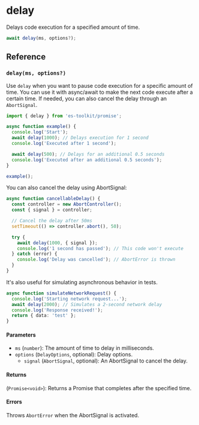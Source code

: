 # delay

Delays code execution for a specified amount of time.

```typescript
await delay(ms, options?);
```

## Reference

### `delay(ms, options?)`

Use `delay` when you want to pause code execution for a specific amount of time. You can use it with async/await to make the next code execute after a certain time. If needed, you can also cancel the delay through an `AbortSignal`.

```typescript
import { delay } from 'es-toolkit/promise';

async function example() {
  console.log('Start');
  await delay(1000); // Delays execution for 1 second
  console.log('Executed after 1 second');

  await delay(500); // Delays for an additional 0.5 seconds
  console.log('Executed after an additional 0.5 seconds');
}

example();
```

You can also cancel the delay using AbortSignal:

```typescript
async function cancellableDelay() {
  const controller = new AbortController();
  const { signal } = controller;

  // Cancel the delay after 50ms
  setTimeout(() => controller.abort(), 50);

  try {
    await delay(1000, { signal });
    console.log('1 second has passed'); // This code won't execute
  } catch (error) {
    console.log('Delay was cancelled'); // AbortError is thrown
  }
}
```

It's also useful for simulating asynchronous behavior in tests.

```typescript
async function simulateNetworkRequest() {
  console.log('Starting network request...');
  await delay(2000); // Simulates a 2-second network delay
  console.log('Response received!');
  return { data: 'test' };
}
```

#### Parameters

- `ms` (`number`): The amount of time to delay in milliseconds.
- `options` (`DelayOptions`, optional): Delay options.
  - `signal` (`AbortSignal`, optional): An AbortSignal to cancel the delay.

#### Returns

(`Promise<void>`): Returns a Promise that completes after the specified time.

#### Errors

Throws `AbortError` when the AbortSignal is activated.
